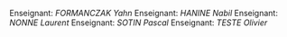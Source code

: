 Enseignant: _FORMANCZAK Yahn_
Enseignant: _HANINE Nabil_
Enseignant: _NONNE Laurent_
Enseignant: _SOTIN Pascal_
Enseignant: _TESTE Olivier_